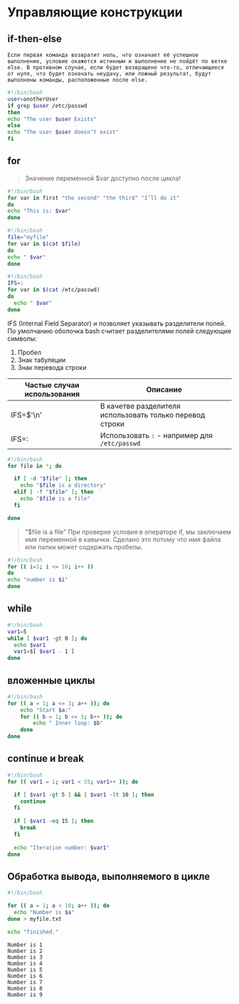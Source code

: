 # Управляющие конструкции

## if-then-else

	Если первая команда возвратит ноль, что означает её успешное выполнение, условие окажется истинным и выполнение не пойдёт по ветке else. В противном случае, если будет возвращено что-то, отличающееся от нуля, что будет означать неудачу, или ложный результат, будут выполнены команды, расположенные после else.

```bash
#!/bin/bash
user=anotherUser
if grep $user /etc/passwd
then
echo "The user $user Exists"
else
echo "The user $user doesn’t exist"
fi
```

## for

> Значение переменной $var доступно после цикла!

```bash
#!/bin/bash
for var in first "the second" "the third" "I’ll do it"
do
echo "This is: $var"
done
```

```bash
#!/bin/bash
file="myfile"
for var in $(cat $file)
do
echo " $var"
done
```
```bash
#!/bin/bash
IFS=:
for var in $(cat /etc/passwd)
do
  echo " $var"
done
```

IFS (Internal Field Separator) и позволяет указывать разделители полей. По умолчанию оболочка bash считает разделителями полей следующие символы:

1. Пробел
2. Знак табуляции
3. Знак перевода строки

Частые случаи использования | Описание
----------------------------|-------------------------
IFS=$'\n'                   | В качетве разделителя использовать только перевод строки
IFS=:                       | Использовать `:` - например для `/etc/passwd`


```bash
#!/bin/bash
for file in *; do

  if [ -d "$file" ]; then
    echo "$file is a directory"
  elif [ -f "$file" ]; then
    echo "$file is a file"
  fi

done
```
> "$file is a file"
> При проверке условия в операторе if, мы заключаем имя переменной в кавычки. Сделано это 
> потому что имя файла или папки может содержать пробелы.

```bash
#!/bin/bash
for (( i=1; i <= 10; i++ ))
do
echo "number is $i"
done
```

## while

```bash
#!/bin/bash
var1=5
while [ $var1 -gt 0 ]; do
  echo $var1
  var1=$[ $var1 - 1 ]
done
```

## вложенные циклы

```bash
#!/bin/bash
for (( a = 1; a <= 3; a++ )); do
	echo "Start $a:"
	for (( b = 1; b <= 3; b++ )); do
		echo " Inner loop: $b"
	done
done
```

## continue и break

```bash
#!/bin/bash
for (( var1 = 1; var1 < 55; var1++ )); do

  if [ $var1 -gt 5 ] && [ $var1 -lt 10 ]; then
    continue
  fi
  
  if [ $var1 -eq 15 ]; then
    break
  fi
  
  echo "Iteration number: $var1"
done
```

## Обработка вывода, выполняемого в цикле

```bash
#!/bin/bash

for (( a = 1; a < 10; a++ )); do
  echo "Number is $a"
done > myfile.txt

echo "finished."
```

```
Number is 1
Number is 2
Number is 3
Number is 4
Number is 5
Number is 6
Number is 7
Number is 8
Number is 9
```